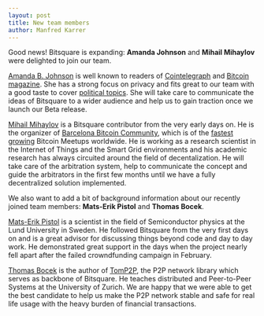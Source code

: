 ```yaml
---
layout: post
title: New team members
author: Manfred Karrer
---
```

Good news! Bitsquare is expanding: **Amanda Johnson** and **Mihail Mihaylov** were delighted to join our team.

[Amanda B. Johnson][1] is well known to readers of [Cointelegraph][2] and [Bitcoin magazine][3]. She has a strong focus on privacy and fits great to our team with a good taste to cover [political topics][4]. She will take care to communicate the ideas of Bitsquare to a wider audience and help us to gain traction once we launch our Beta release.

[Mihail Mihaylov][5] is a Bitsquare contributor from the very early days on. He is the organizer of [Barcelona Bitcoin Community][6], which is of the [fastest growing][7] Bitcoin Meetups worldwide. He is working as a research scientist in the Internet of Things and the Smart Grid environments and his academic research has always circuited around the field of decentalization. He will take care of the arbitration system, help to communicate the concept and guide the arbitrators in the first few months until we have a fully decentralized solution implemented.

We also want to add a bit of background information about our recently joined team members: **Mats-Erik Pistol** and **Thomas Bocek**.

[Mats-Erik Pistol][8] is a scientist in the field of Semiconductor physics at the Lund University in Sweden. He followed Bitsquare from the very first days on and is a great advisor for discussing things beyond code and day to day work. He demonstrated great support in the days when the project nearly fell apart after the failed crowndfunding campaign in February.

[Thomas Bocek][9] is the author of [TomP2P][10], the P2P network library which serves as backbone of Bitsquare. He teaches distributed and Peer-to-Peer Systems at the University of Zurich. We are happy that we were able to get the best candidate to help us make the P2P network stable and safe for real life usage with the heavy burden of financial transactions.

[1]: http://www.voicesofliberty.com/bio/amanda-johnson/
[2]: http://cointelegraph.com/authors/amanda_b._johnson
[3]: https://bitcoinmagazine.com/author/amandab/
[4]: https://cryptoanarchy.liberty.me/
[5]: https://www.linkedin.com/profile/view?id=119815650
[6]: http://www.meetup.com/de/bitcoin-barcelona/
[7]: https://docs.google.com/spreadsheets/d/1FBCAMXzmfNE9bWneQK-Bah5eBS2iq507hVoX-QVN238/edit?pli=1#gid=474425145
[8]: http://www.nano.lu.se/mats-erik.pistol
[9]: http://www.csg.uzh.ch/staff/bocek.html
[10]: http://tomp2p.net/


